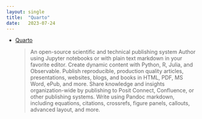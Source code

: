 ```yaml
---
layout: single
title:  "Quarto"
date:   2023-07-24
---
```



- [Quarto](https://quarto.org/)
  > An open-source scientific and technical publishing system
Author using Jupyter notebooks or with plain text markdown in your favorite editor.
Create dynamic content with Python, R, Julia, and Observable.
Publish reproducible, production quality articles, presentations, websites, blogs, and books in HTML, PDF, MS Word, ePub, and more.
Share knowledge and insights organization-wide by publishing to Posit Connect, Confluence, or other publishing systems.
Write using Pandoc markdown, including equations, citations, crossrefs, figure panels, callouts, advanced layout, and more.